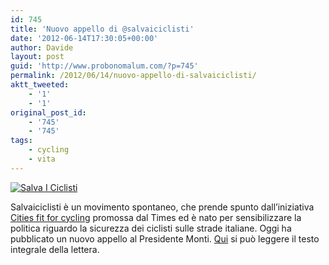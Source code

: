 ```yaml
---
id: 745
title: 'Nuovo appello di @salvaiciclisti'
date: '2012-06-14T17:30:05+00:00'
author: Davide
layout: post
guid: 'http://www.probonomalum.com/?p=745'
permalink: /2012/06/14/nuovo-appello-di-salvaiciclisti/
aktt_tweeted:
    - '1'
    - '1'
original_post_id:
    - '745'
    - '745'
tags:
    - cycling
    - vita
---
```


[![Salva I Ciclisti](http://www.salvaiciclisti.it/wp-content/uploads/2012/04/logo.png)](http://www.salvaiciclisti.it)

Salvaiciclisti è un movimento spontaneo, che prende spunto dall’iniziativa [Cities fit for cycling](http://www.thetimes.co.uk/tto/public/cyclesafety/ "Cities fit for cycling") promossa dal Times ed è nato per sensibilizzare la politica riguardo la sicurezza dei ciclisti sulle strade italiane. Oggi ha pubblicato un nuovo appello al Presidente Monti. [Qui](http://www.salvaiciclisti.it/blog/2012/06/14/salvaiciclisti-dagli-infortuni-in-itinere/#more-1466 "Salvaiciclisti") si può leggere il testo integrale della lettera.